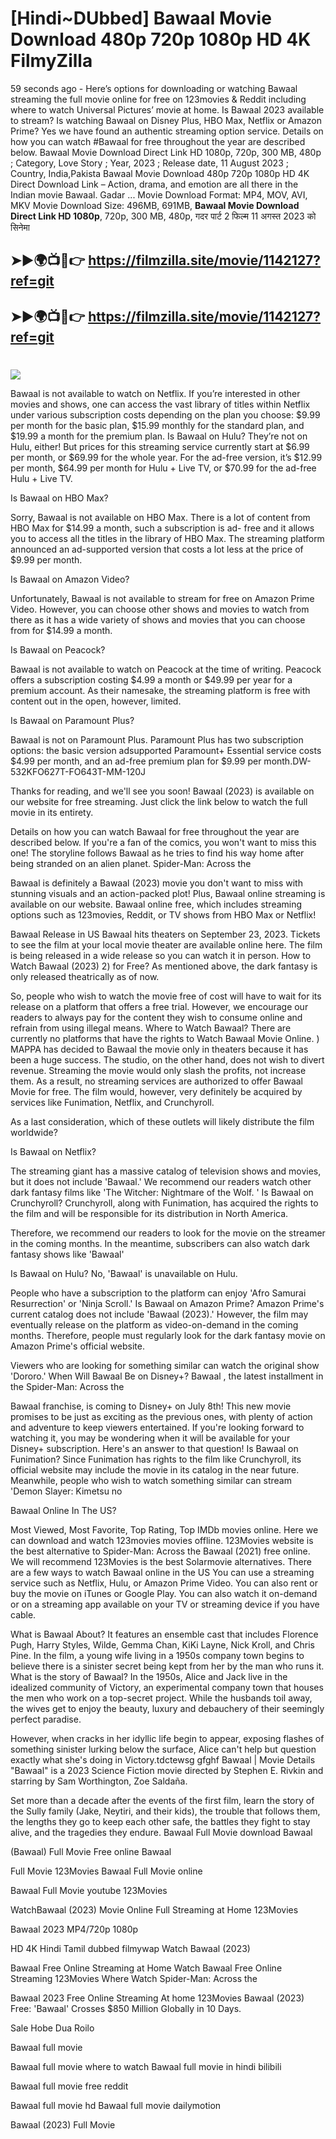 # [Hindi~DUbbed] Bawaal Movie Download 480p 720p 1080p HD 4K FilmyZilla


59 seconds ago - Here’s options for downloading or watching Bawaal streaming the full movie online for free on 123movies & Reddit including where to watch Universal Pictures’ movie at home. Is Bawaal 2023 available to stream? Is watching Bawaal on Disney Plus, HBO Max, Netflix or Amazon Prime? Yes we have found an authentic streaming option service. Details on how you can watch #Bawaal for free throughout the year are described below. Bawaal Movie Download Direct Link HD 1080p, 720p, 300 MB, 480p ; Category, Love Story ; Year, 2023 ; Release date, 11 August 2023 ; Country, India,Pakista Bawaal Movie Download 480p 720p 1080p HD 4K Direct Download Link – Action, drama, and emotion are all there in the Indian movie Bawaal. Gadar ...
Movie Download Format: MP4, MOV, AVI, MKV
Movie Download Size: 496MB, 691MB, **Bawaal Movie Download Direct Link HD 1080p**, 720p, 300 MB, 480p, गदर पार्ट 2 फिल्म 11 अगस्त 2023 को सिनेमा

## ➤►🌍📺📱👉   https://filmzilla.site/movie/1142127?ref=git

## ➤►🌍📺📱👉   https://filmzilla.site/movie/1142127?ref=git

#

<img src="https://image.tmdb.org/t/p/w780//5c8jqkGxC4fr0VmbkhOzxzmLDmV.jpg" />

Bawaal is not available to watch on Netflix. If you’re interested in other movies and shows, one can access the vast library of titles within Netflix under various subscription costs depending on the plan you choose: $9.99 per month for the basic plan, $15.99 monthly for the standard plan, and $19.99 a month for the premium plan. Is Bawaal on Hulu? They’re not on Hulu, either! But prices for this streaming service currently start at $6.99 per month, or $69.99 for the whole year. For the ad-free version, it’s $12.99 per month, $64.99 per month for Hulu + Live TV, or $70.99 for the ad-free Hulu + Live TV.

Is Bawaal on HBO Max?

Sorry, Bawaal is not available on HBO Max. There is a lot of content from HBO Max for $14.99 a month, such a subscription is ad- free and it allows you to access all the titles in the library of HBO Max. The streaming platform announced an ad-supported version that costs a lot less at the price of $9.99 per month.

Is Bawaal on Amazon Video?

Unfortunately, Bawaal is not available to stream for free on Amazon Prime Video. However, you can choose other shows and movies to watch from there as it has a wide variety of shows and movies that you can choose from for $14.99 a month.

Is Bawaal on Peacock?

Bawaal is not available to watch on Peacock at the time of writing. Peacock offers a subscription costing $4.99 a month or $49.99 per year for a premium account. As their namesake, the streaming platform is free with content out in the open, however, limited.

Is Bawaal on Paramount Plus?

Bawaal is not on Paramount Plus. Paramount Plus has two subscription options: the basic version adsupported Paramount+ Essential service costs $4.99 per month, and an ad-free premium plan for $9.99 per month.DW-532KFO627T-FO643T-MM-120J

Thanks for reading, and we'll see you soon! Bawaal (2023) is available on our website for free streaming. Just click the link below to watch the full movie in its entirety.

Details on how you can watch Bawaal for free throughout the year are described below. If you're a fan of the comics, you won't want to miss this one! The storyline follows Bawaal as he tries to find his way home after being stranded on an alien planet. Spider-Man: Across the

Bawaal is definitely a Bawaal (2023) movie you don't want to miss with stunning visuals and an action-packed plot! Plus, Bawaal online streaming is available on our website. Bawaal online free, which includes streaming options such as 123movies, Reddit, or TV shows from HBO Max or Netflix!

Bawaal Release in US Bawaal hits theaters on September 23, 2023. Tickets to see the film at your local movie theater are available online here. The film is being released in a wide release so you can watch it in person. How to Watch Bawaal (2023) 2) for Free? As mentioned above, the dark fantasy is only released theatrically as of now.

So, people who wish to watch the movie free of cost will have to wait for its release on a platform that offers a free trial. However, we encourage our readers to always pay for the content they wish to consume online and refrain from using illegal means. Where to Watch Bawaal? There are currently no platforms that have the rights to Watch Bawaal Movie Online. ) MAPPA has decided to Bawaal the movie only in theaters because it has been a huge success. The studio, on the other hand, does not wish to divert revenue. Streaming the movie would only slash the profits, not increase them. As a result, no streaming services are authorized to offer Bawaal Movie for free. The film would, however, very definitely be acquired by services like Funimation, Netflix, and Crunchyroll.

As a last consideration, which of these outlets will likely distribute the film worldwide?

Is Bawaal on Netflix?

The streaming giant has a massive catalog of television shows and movies, but it does not include 'Bawaal.' We recommend our readers watch other dark fantasy films like 'The Witcher: Nightmare of the Wolf. ' Is Bawaal on Crunchyroll? Crunchyroll, along with Funimation, has acquired the rights to the film and will be responsible for its distribution in North America.

Therefore, we recommend our readers to look for the movie on the streamer in the coming months. In the meantime, subscribers can also watch dark fantasy shows like 'Bawaal'

Is Bawaal on Hulu? No, 'Bawaal' is unavailable on Hulu.

People who have a subscription to the platform can enjoy 'Afro Samurai Resurrection' or 'Ninja Scroll.' Is Bawaal on Amazon Prime? Amazon Prime's current catalog does not include 'Bawaal (2023).' However, the film may eventually release on the platform as video-on-demand in the coming months. Therefore, people must regularly look for the dark fantasy movie on Amazon Prime's official website.

Viewers who are looking for something similar can watch the original show 'Dororo.' When Will Bawaal Be on Disney+? Bawaal , the latest installment in the Spider-Man: Across the

Bawaal franchise, is coming to Disney+ on July 8th! This new movie promises to be just as exciting as the previous ones, with plenty of action and adventure to keep viewers entertained. If you're looking forward to watching it, you may be wondering when it will be available for your Disney+ subscription. Here's an answer to that question! Is Bawaal on Funimation? Since Funimation has rights to the film like Crunchyroll, its official website may include the movie in its catalog in the near future. Meanwhile, people who wish to watch something similar can stream 'Demon Slayer: Kimetsu no

Bawaal Online In The US?

Most Viewed, Most Favorite, Top Rating, Top IMDb movies online. Here we can download and watch 123movies movies offline. 123Movies website is the best alternative to Spider-Man: Across the Bawaal (2021) free online. We will recommend 123Movies is the best Solarmovie alternatives. There are a few ways to watch Bawaal online in the US You can use a streaming service such as Netflix, Hulu, or Amazon Prime Video. You can also rent or buy the movie on iTunes or Google Play. You can also watch it on-demand or on a streaming app available on your TV or streaming device if you have cable.

What is Bawaal About? It features an ensemble cast that includes Florence Pugh, Harry Styles, Wilde, Gemma Chan, KiKi Layne, Nick Kroll, and Chris Pine. In the film, a young wife living in a 1950s company town begins to believe there is a sinister secret being kept from her by the man who runs it. What is the story of Bawaal? In the 1950s, Alice and Jack live in the idealized community of Victory, an experimental company town that houses the men who work on a top-secret project. While the husbands toil away, the wives get to enjoy the beauty, luxury and debauchery of their seemingly perfect paradise.

However, when cracks in her idyllic life begin to appear, exposing flashes of something sinister lurking below the surface, Alice can't help but question exactly what she's doing in Victory.tdctewsg gfghf Bawaal | Movie Details "Bawaal" is a 2023 Science Fiction movie directed by Stephen E. Rivkin and starring by Sam Worthington, Zoe Saldaña.

Set more than a decade after the events of the first film, learn the story of the Sully family (Jake, Neytiri, and their kids), the trouble that follows them, the lengths they go to keep each other safe, the battles they fight to stay alive, and the tragedies they endure. Bawaal Full Movie download Bawaal

(Bawaal) Full Movie Free online Bawaal

Full Movie 123Movies Bawaal Full Movie online

Bawaal Full Movie youtube 123Movies

WatchBawaal (2023) Movie Online Full Streaming at Home 123Movies

Bawaal 2023 MP4/720p 1080p

HD 4K Hindi Tamil dubbed filmywap Watch Bawaal (2023)

Bawaal Free Online Streaming at Home Watch Bawaal Free Online Streaming 123Movies Where Watch Spider-Man: Across the

Bawaal 2023 Free Online Streaming At home 123Movies Bawaal (2023) Free: 'Bawaal' Crosses $850 Million Globally in 10 Days.

Sale Hobe Dua Roilo

Bawaal full movie

Bawaal full movie where to watch Bawaal full movie in hindi bilibili

Bawaal full movie free reddit

Bawaal full movie hd Bawaal full movie dailymotion

Bawaal (2023) Full Movie